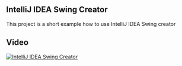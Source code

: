 IntelliJ IDEA Swing Creator
---------------------------------------------

This project is a short example how to use IntelliJ IDEA Swing creator


Video
-----

[![IntelliJ IDEA Swing Creator](http://img.youtube.com/vi/JkMnHh7n3lk/0.jpg)](http://www.youtube.com/watch?v=JkMnHh7n3lk&list=PLn3LWU814cXZtc7j3N3w8HPIPcDJ1RLU7&index=3 "IntelliJ IDEA Swing Creator")
